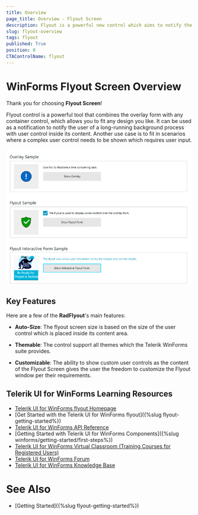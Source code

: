 ```yaml
---
title: Overview
page_title: Overview - Flyout Screen
description: Flyout is a powerful new control which aims to notify the end user for long running background operations.
slug: flyout-overview
tags: flyout
published: True
position: 0 
CTAControlName: flyout
---
```


# WinForms Flyout Screen Overview

Thank you for choosing __Flyout Screen__!

Flyout control is a powerful tool that combines the overlay form with any container control, which allows you to fit any design you like. It can be used as a notification to notify the user of a long-running background process with user control inside its content. Another use case is to fit in scenarios where a complex user control needs to be shown which requires user input. 

![WinForms RadFlyout Overview](images/flyout-overview001.gif)

## Key Features

Here are a few of the **RadFlyout**'s main features:

* **Auto-Size**: The flyout screen size is based on the size of the user control which is placed inside its content area.

* **Themable**: The control support all themes which the Telerik WinForms suite provides.

* **Customizable**: The ability to show custom user controls as the content of the Flyout Screen gives the user the freedom to customize the Flyout window per their requirements.
 

## Telerik UI for WinForms Learning Resources
* [Telerik UI for WinForms flyout Homepage](https://www.telerik.com/products/winforms/flyout.aspx)
* [Get Started with the Telerik UI for WinForms flyout]({%slug flyout-getting-started%})
* [Telerik UI for WinForms API Reference](https://docs.telerik.com/devtools/winforms/api/)
* [Getting Started with Telerik UI for WinForms Components]({%slug winforms/getting-started/first-steps%})
* [Telerik UI for WinForms Virtual Classroom (Training Courses for Registered Users)](https://learn.telerik.com/learn/course/external/view/elearning/17/TelerikUIforWinForms) 
* [Telerik UI for WinForms Forum](https://www.telerik.com/forums/winforms)
* [Telerik UI for WinForms Knowledge Base](https://docs.telerik.com/devtools/winforms/knowledge-base)

# See Also

* [Getting Started]({%slug flyout-getting-started%})

 
        
